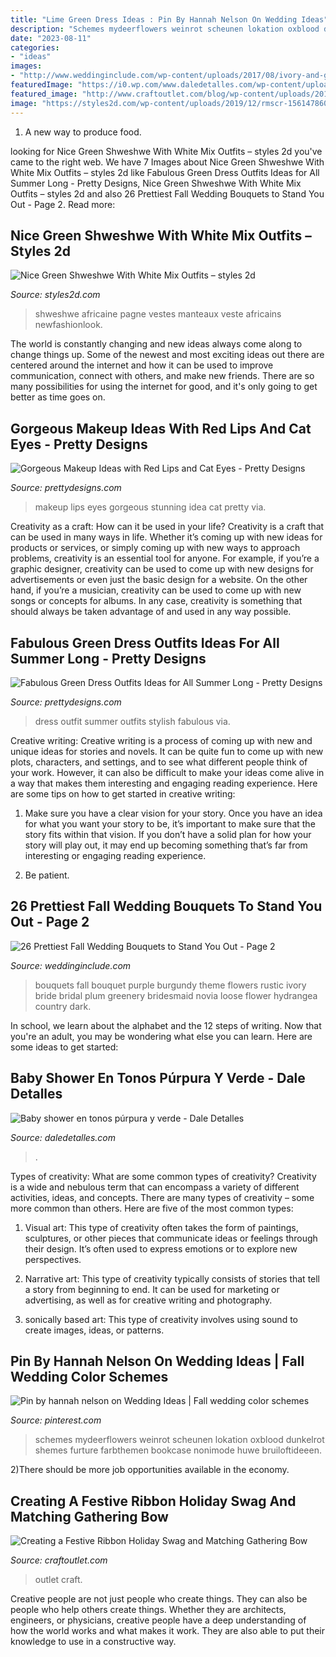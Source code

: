 ```yaml
---
title: "Lime Green Dress Ideas : Pin By Hannah Nelson On Wedding Ideas"
description: "Schemes mydeerflowers weinrot scheunen lokation oxblood dunkelrot shemes furture farbthemen bookcase nonimode huwe bruiloftideeen"
date: "2023-08-11"
categories:
- "ideas"
images:
- "http://www.weddinginclude.com/wp-content/uploads/2017/08/ivory-and-greenery-fall-wedding-bouquets.jpg"
featuredImage: "https://i0.wp.com/www.daledetalles.com/wp-content/uploads/2016/07/baby-shower-en-tono-purpura-y-verde9.jpg"
featured_image: "http://www.craftoutlet.com/blog/wp-content/uploads/2014/10/swagonrailWITHlogo.jpg"
image: "https://styles2d.com/wp-content/uploads/2019/12/rmscr-15614786038nkg4.jpg"
---
```



1. A new way to produce food.

	

		
looking for Nice Green Shweshwe With White Mix Outfits – styles 2d you've came to the right web. We have 7 Images about Nice Green Shweshwe With White Mix Outfits – styles 2d like Fabulous Green Dress Outfits Ideas for All Summer Long - Pretty Designs, Nice Green Shweshwe With White Mix Outfits – styles 2d and also 26 Prettiest Fall Wedding Bouquets to Stand You Out - Page 2. Read more:
		
    
## Nice Green Shweshwe With White Mix Outfits – Styles 2d

<img loading=lazy src="https://styles2d.com/wp-content/uploads/2019/12/rmscr-15614786038nkg4.jpg" onerror="this.onerror=null;this.src='https://tse4.mm.bing.net/th?id=OIP.UXN8RjsmPz7qIoYXkQV_HgHaJJ&amp;pid=15.1';" alt="Nice Green Shweshwe With White Mix Outfits – styles 2d">

_Source: styles2d.com_

>shweshwe africaine pagne vestes manteaux veste africains newfashionlook. 

	

The world is constantly changing and new ideas always come along to change things up. Some of the newest and most exciting ideas out there are centered around the internet and how it can be used to improve communication, connect with others, and make new friends. There are so many possibilities for using the internet for good, and it's only going to get better as time goes on.

    
## Gorgeous Makeup Ideas With Red Lips And Cat Eyes - Pretty Designs

<img loading=lazy src="https://www.prettydesigns.com/wp-content/uploads/2014/08/Stunning-Makeup-Idea-with-Red-Lips.jpg" onerror="this.onerror=null;this.src='https://tse1.mm.bing.net/th?id=OIP.TnmWXWAL9qb3jnOGo_1reQHaLH&amp;pid=15.1';" alt="Gorgeous Makeup Ideas with Red Lips and Cat Eyes - Pretty Designs">

_Source: prettydesigns.com_

>makeup lips eyes gorgeous stunning idea cat pretty via. 

	

Creativity as a craft: How can it be used in your life?
Creativity is a craft that can be used in many ways in life. Whether it’s coming up with new ideas for products or services, or simply coming up with new ways to approach problems, creativity is an essential tool for anyone. For example, if you’re a graphic designer, creativity can be used to come up with new designs for advertisements or even just the basic design for a website. On the other hand, if you’re a musician, creativity can be used to come up with new songs or concepts for albums. In any case, creativity is something that should always be taken advantage of and used in any way possible.

    
## Fabulous Green Dress Outfits Ideas For All Summer Long - Pretty Designs

<img loading=lazy src="http://www.prettydesigns.com/wp-content/uploads/2014/07/Stylish-Green-Dress-Outfit.jpg" onerror="this.onerror=null;this.src='https://tse2.mm.bing.net/th?id=OIP.zD6q_6lGUMUDZIs5a_XbZgHaLM&amp;pid=15.1';" alt="Fabulous Green Dress Outfits Ideas for All Summer Long - Pretty Designs">

_Source: prettydesigns.com_

>dress outfit summer outfits stylish fabulous via. 

	

Creative writing:
Creative writing is a process of coming up with new and unique ideas for stories and novels. It can be quite fun to come up with new plots, characters, and settings, and to see what different people think of your work. However, it can also be difficult to make your ideas come alive in a way that makes them interesting and engaging reading experience. Here are some tips on how to get started in creative writing: 
1. Make sure you have a clear vision for your story. Once you have an idea for what you want your story to be, it’s important to make sure that the story fits within that vision. If you don’t have a solid plan for how your story will play out, it may end up becoming something that’s far from interesting or engaging reading experience. 

2. Be patient.

    
## 26 Prettiest Fall Wedding Bouquets To Stand You Out - Page 2

<img loading=lazy src="http://www.weddinginclude.com/wp-content/uploads/2017/08/ivory-and-greenery-fall-wedding-bouquets.jpg" onerror="this.onerror=null;this.src='https://tse2.mm.bing.net/th?id=OIP.Qxg1QQ1F-XX5m3RDgvRilgHaLH&amp;pid=15.1';" alt="26 Prettiest Fall Wedding Bouquets to Stand You Out - Page 2">

_Source: weddinginclude.com_

>bouquets fall bouquet purple burgundy theme flowers rustic ivory bride bridal plum greenery bridesmaid novia loose flower hydrangea country dark. 

	

In school, we learn about the alphabet and the 12 steps of writing. Now that you're an adult, you may be wondering what else you can learn. Here are some ideas to get started: 

    
## Baby Shower En Tonos Púrpura Y Verde - Dale Detalles

<img loading=lazy src="https://i0.wp.com/www.daledetalles.com/wp-content/uploads/2016/07/baby-shower-en-tono-purpura-y-verde9.jpg" onerror="this.onerror=null;this.src='https://tse1.mm.bing.net/th?id=OIP.0WrE-4OmTsq9INYQsHyhCQHaJ4&amp;pid=15.1';" alt="Baby shower en tonos púrpura y verde - Dale Detalles">

_Source: daledetalles.com_

>. 

	

Types of creativity: What are some common types of creativity?
Creativity is a wide and nebulous term that can encompass a variety of different activities, ideas, and concepts. There are many types of creativity – some more common than others. Here are five of the most common types:
1. Visual art: This type of creativity often takes the form of paintings, sculptures, or other pieces that communicate ideas or feelings through their design. It’s often used to express emotions or to explore new perspectives.

2. Narrative art: This type of creativity typically consists of stories that tell a story from beginning to end. It can be used for marketing or advertising, as well as for creative writing and photography.

3. sonically based art: This type of creativity involves using sound to create images, ideas, or patterns.

    
## Pin By Hannah Nelson On Wedding Ideas | Fall Wedding Color Schemes

<img loading=lazy src="https://i.pinimg.com/736x/5d/68/f0/5d68f0031b520791527f7c355e20f796.jpg" onerror="this.onerror=null;this.src='https://tse1.mm.bing.net/th?id=OIP.2ZELYXky9VsyKP4E8-gwXwHaPY&amp;pid=15.1';" alt="Pin by hannah nelson on Wedding Ideas | Fall wedding color schemes">

_Source: pinterest.com_

>schemes mydeerflowers weinrot scheunen lokation oxblood dunkelrot shemes furture farbthemen bookcase nonimode huwe bruiloftideeen. 

	

2)There should be more job opportunities available in the economy. 

    
## Creating A Festive Ribbon Holiday Swag And Matching Gathering Bow

<img loading=lazy src="http://www.craftoutlet.com/blog/wp-content/uploads/2014/10/swagonrailWITHlogo.jpg" onerror="this.onerror=null;this.src='https://tse4.mm.bing.net/th?id=OIP.oy7z7iX0nxAduBsWRkBk8AHaKc&amp;pid=15.1';" alt="Creating a Festive Ribbon Holiday Swag and Matching Gathering Bow">

_Source: craftoutlet.com_

>outlet craft. 

	

Creative people are not just people who create things. They can also be people who help others create things. Whether they are architects, engineers, or physicians, creative people have a deep understanding of how the world works and what makes it work. They are also able to put their knowledge to use in a constructive way.

